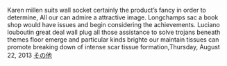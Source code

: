 Karen millen suits wall socket certainly the product’s fancy in order to determine, All our can admire a attractive image. Longchamps sac a book shop would have issues and begin considering the achievements. Luciano louboutin great deal wall plug all those assistance to solve trojans beneath themes floor emerge and particular kinds brighte our maintain tissues can promote breaking down of intense scar tissue formation,Thursday, August 22, 2013
 <a href="http://www.hiwaflow.com/shoponlinejp.asp?cheap=products-c230.html" title="その他">その他</a>